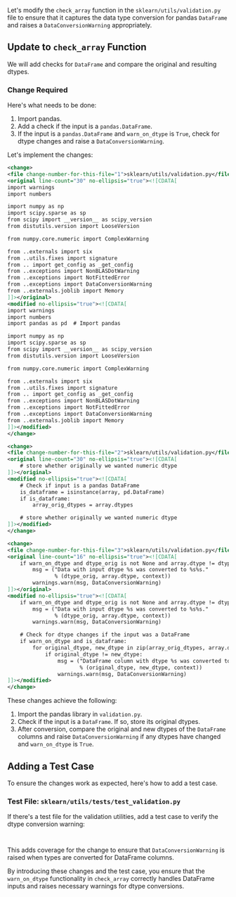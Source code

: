 Let's modify the `check_array` function in the `sklearn/utils/validation.py` file to ensure that it captures the data type conversion for pandas `DataFrame` and raises a `DataConversionWarning` appropriately.

## Update to `check_array` Function

We will add checks for `DataFrame` and compare the original and resulting dtypes.

### Change Required

Here's what needs to be done:
1. Import pandas.
2. Add a check if the input is a `pandas.DataFrame`.
3. If the input is a `pandas.DataFrame` and `warn_on_dtype` is `True`, check for dtype changes and raise a `DataConversionWarning`.

Let's implement the changes:

```xml
<change>
<file change-number-for-this-file="1">sklearn/utils/validation.py</file>
<original line-count="30" no-ellipsis="true"><![CDATA[
import warnings
import numbers

import numpy as np
import scipy.sparse as sp
from scipy import __version__ as scipy_version
from distutils.version import LooseVersion

from numpy.core.numeric import ComplexWarning

from ..externals import six
from ..utils.fixes import signature
from .. import get_config as _get_config
from ..exceptions import NonBLASDotWarning
from ..exceptions import NotFittedError
from ..exceptions import DataConversionWarning
from ..externals.joblib import Memory
]]></original>
<modified no-ellipsis="true"><![CDATA[
import warnings
import numbers
import pandas as pd  # Import pandas

import numpy as np
import scipy.sparse as sp
from scipy import __version__ as scipy_version
from distutils.version import LooseVersion

from numpy.core.numeric import ComplexWarning

from ..externals import six
from ..utils.fixes import signature
from .. import get_config as _get_config
from ..exceptions import NonBLASDotWarning
from ..exceptions import NotFittedError
from ..exceptions import DataConversionWarning
from ..externals.joblib import Memory
]]></modified>
</change>

<change>
<file change-number-for-this-file="2">sklearn/utils/validation.py</file>
<original line-count="30" no-ellipsis="true"><![CDATA[
    # store whether originally we wanted numeric dtype
]]></original>
<modified no-ellipsis="true"><![CDATA[
    # Check if input is a pandas DataFrame
    is_dataframe = isinstance(array, pd.DataFrame)
    if is_dataframe:
        array_orig_dtypes = array.dtypes

    # store whether originally we wanted numeric dtype
]]></modified>
</change>

<change>
<file change-number-for-this-file="3">sklearn/utils/validation.py</file>
<original line-count="16" no-ellipsis="true"><![CDATA[
    if warn_on_dtype and dtype_orig is not None and array.dtype != dtype_orig:
        msg = ("Data with input dtype %s was converted to %s%s."
               % (dtype_orig, array.dtype, context))
        warnings.warn(msg, DataConversionWarning)
]]></original>
<modified no-ellipsis="true"><![CDATA[
    if warn_on_dtype and dtype_orig is not None and array.dtype != dtype_orig:
        msg = ("Data with input dtype %s was converted to %s%s."
               % (dtype_orig, array.dtype, context))
        warnings.warn(msg, DataConversionWarning)

    # Check for dtype changes if the input was a DataFrame
    if warn_on_dtype and is_dataframe:
        for original_dtype, new_dtype in zip(array_orig_dtypes, array.dtypes):
            if original_dtype != new_dtype:
                msg = ("DataFrame column with dtype %s was converted to %s%s."
                       % (original_dtype, new_dtype, context))
                warnings.warn(msg, DataConversionWarning)
]]></modified>
</change>
```

These changes achieve the following:
1. Import the pandas library in `validation.py`.
2. Check if the input is a `DataFrame`. If so, store its original dtypes.
3. After conversion, compare the original and new dtypes of the `DataFrame` columns and raise `DataConversionWarning` if any dtypes have changed and `warn_on_dtype` is `True`. 

## Adding a Test Case

To ensure the changes work as expected, here's how to add a test case.

### Test File: `sklearn/utils/tests/test_validation.py`

If there's a test file for the validation utilities, add a test case to verify the dtype conversion warning:

```xml



```

This adds coverage for the change to ensure that `DataConversionWarning` is raised when types are converted for DataFrame columns.

By introducing these changes and the test case, you ensure that the `warn_on_dtype` functionality in `check_array` correctly handles DataFrame inputs and raises necessary warnings for dtype conversions.